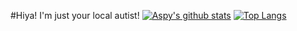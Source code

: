 #Hiya! I'm just your local autist!
[![Aspy's github stats](https://github-readme-stats.vercel.app/api?username=SomeAspy&count_private=true&show_icons=true&theme=dark&hide_border=true)](https://github.com/anuraghazra/github-readme-stats)
[![Top Langs](https://github-readme-stats.vercel.app/api/top-langs/?username=SomeAspy&theme=dark&count_private=true&hide_border=true)](https://github.com/anuraghazra/github-readme-stats)

